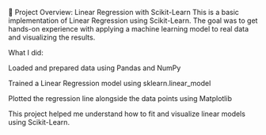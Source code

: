 📌 Project Overview: Linear Regression with Scikit-Learn
This is a basic implementation of Linear Regression using Scikit-Learn. The goal was to get hands-on experience with applying a machine learning model to real data and visualizing the results.

What I did:

Loaded and prepared data using Pandas and NumPy

Trained a Linear Regression model using sklearn.linear_model

Plotted the regression line alongside the data points using Matplotlib

This project helped me understand how to fit and visualize linear models using Scikit-Learn.

